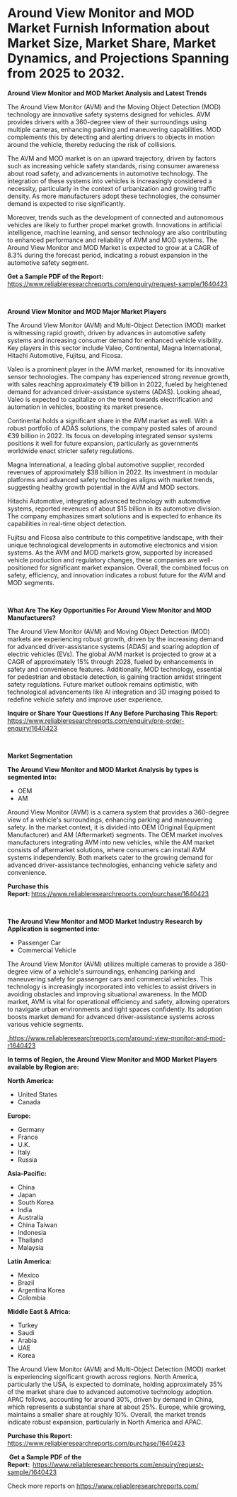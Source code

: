 <p><h1>Around View Monitor and MOD Market Furnish Information about Market Size, Market Share, Market Dynamics, and Projections Spanning from 2025 to 2032.</h1></p><p><strong>Around View Monitor and MOD Market Analysis and Latest Trends</strong></p>
<p><p>The Around View Monitor (AVM) and the Moving Object Detection (MOD) technology are innovative safety systems designed for vehicles. AVM provides drivers with a 360-degree view of their surroundings using multiple cameras, enhancing parking and maneuvering capabilities. MOD complements this by detecting and alerting drivers to objects in motion around the vehicle, thereby reducing the risk of collisions.</p><p>The AVM and MOD market is on an upward trajectory, driven by factors such as increasing vehicle safety standards, rising consumer awareness about road safety, and advancements in automotive technology. The integration of these systems into vehicles is increasingly considered a necessity, particularly in the context of urbanization and growing traffic density. As more manufacturers adopt these technologies, the consumer demand is expected to rise significantly.</p><p>Moreover, trends such as the development of connected and autonomous vehicles are likely to further propel market growth. Innovations in artificial intelligence, machine learning, and sensor technology are also contributing to enhanced performance and reliability of AVM and MOD systems. The Around View Monitor and MOD Market is expected to grow at a CAGR of 8.3% during the forecast period, indicating a robust expansion in the automotive safety segment.</p></p>
<p><strong>Get a Sample PDF of the Report:&nbsp;</strong> <a href="https://www.reliableresearchreports.com/enquiry/request-sample/1640423?utm_campaign=3012&utm_medium=2&utm_source=Github&utm_content=ia&utm_term=30032025&utm_id=around-view-monitor-and-mod">https://www.reliableresearchreports.com/enquiry/request-sample/1640423</a></p>
<p>&nbsp;</p>
<p><strong>Around View Monitor and MOD Major Market Players</strong></p>
<p><p>The Around View Monitor (AVM) and Multi-Object Detection (MOD) market is witnessing rapid growth, driven by advances in automotive safety systems and increasing consumer demand for enhanced vehicle visibility. Key players in this sector include Valeo, Continental, Magna International, Hitachi Automotive, Fujitsu, and Ficosa.</p><p>Valeo is a prominent player in the AVM market, renowned for its innovative sensor technologies. The company has experienced strong revenue growth, with sales reaching approximately €19 billion in 2022, fueled by heightened demand for advanced driver-assistance systems (ADAS). Looking ahead, Valeo is expected to capitalize on the trend towards electrification and automation in vehicles, boosting its market presence.</p><p>Continental holds a significant share in the AVM market as well. With a robust portfolio of ADAS solutions, the company posted sales of around €39 billion in 2022. Its focus on developing integrated sensor systems positions it well for future expansion, particularly as governments worldwide enact stricter safety regulations.</p><p>Magna International, a leading global automotive supplier, recorded revenues of approximately $38 billion in 2022. Its investment in modular platforms and advanced safety technologies aligns with market trends, suggesting healthy growth potential in the AVM and MOD sectors.</p><p>Hitachi Automotive, integrating advanced technology with automotive systems, reported revenues of about $15 billion in its automotive division. The company emphasizes smart solutions and is expected to enhance its capabilities in real-time object detection.</p><p>Fujitsu and Ficosa also contribute to this competitive landscape, with their unique technological developments in automotive electronics and vision systems. As the AVM and MOD markets grow, supported by increased vehicle production and regulatory changes, these companies are well-positioned for significant market expansion. Overall, the combined focus on safety, efficiency, and innovation indicates a robust future for the AVM and MOD segments.</p></p>
<p>&nbsp;</p>
<p><strong>What Are The Key Opportunities For Around View Monitor and MOD Manufacturers?</strong></p>
<p><p>The Around View Monitor (AVM) and Moving Object Detection (MOD) markets are experiencing robust growth, driven by the increasing demand for advanced driver-assistance systems (ADAS) and soaring adoption of electric vehicles (EVs). The global AVM market is projected to grow at a CAGR of approximately 15% through 2028, fueled by enhancements in safety and convenience features. Additionally, MOD technology, essential for pedestrian and obstacle detection, is gaining traction amidst stringent safety regulations. Future market outlook remains optimistic, with technological advancements like AI integration and 3D imaging poised to redefine vehicle safety and improve user experience.</p></p>
<p><strong>Inquire or Share Your Questions If Any Before Purchasing This Report:</strong> <a href="https://www.reliableresearchreports.com/enquiry/pre-order-enquiry/1640423?utm_campaign=3012&utm_medium=2&utm_source=Github&utm_content=ia&utm_term=30032025&utm_id=around-view-monitor-and-mod">https://www.reliableresearchreports.com/enquiry/pre-order-enquiry/1640423</a></p>
<p>&nbsp;</p>
<p><strong>Market Segmentation</strong></p>
<p><strong>The Around View Monitor and MOD Market Analysis by types is segmented into:</strong></p>
<p><ul><li>OEM</li><li>AM</li></ul></p>
<p><p>Around View Monitor (AVM) is a camera system that provides a 360-degree view of a vehicle's surroundings, enhancing parking and maneuvering safety. In the market context, it is divided into OEM (Original Equipment Manufacturer) and AM (Aftermarket) segments. The OEM market involves manufacturers integrating AVM into new vehicles, while the AM market consists of aftermarket solutions, where consumers can install AVM systems independently. Both markets cater to the growing demand for advanced driver-assistance technologies, enhancing vehicle safety and convenience.</p></p>
<p><strong>Purchase this Report:&nbsp;</strong><a href="https://www.reliableresearchreports.com/purchase/1640423?utm_campaign=3012&utm_medium=2&utm_source=Github&utm_content=ia&utm_term=30032025&utm_id=around-view-monitor-and-mod">https://www.reliableresearchreports.com/purchase/1640423</a></p>
<p>&nbsp;</p>
<p><strong>The Around View Monitor and MOD Market Industry Research by Application is segmented into:</strong></p>
<p><ul><li>Passenger Car</li><li>Commercial Vehicle</li></ul></p>
<p><p>The Around View Monitor (AVM) utilizes multiple cameras to provide a 360-degree view of a vehicle's surroundings, enhancing parking and maneuvering safety for passenger cars and commercial vehicles. This technology is increasingly incorporated into vehicles to assist drivers in avoiding obstacles and improving situational awareness. In the MOD market, AVM is vital for operational efficiency and safety, allowing operators to navigate urban environments and tight spaces confidently. Its adoption boosts market demand for advanced driver-assistance systems across various vehicle segments.</p></p>
<p><a href="https://www.reliableresearchreports.com/around-view-monitor-and-mod-r1640423?utm_campaign=3012&utm_medium=2&utm_source=Github&utm_content=ia&utm_term=30032025&utm_id=around-view-monitor-and-mod">&nbsp;https://www.reliableresearchreports.com/around-view-monitor-and-mod-r1640423</a></p>
<p><strong>In terms of Region, the Around View Monitor and MOD Market Players available by Region are:</strong></p>
<p>
    <p> <strong> North America: </strong>
        <ul>
            <li>United States</li>
            <li>Canada</li>
        </ul>
        </p> 
    <p> <strong> Europe: </strong>
        <ul>
            <li>Germany</li>
            <li>France</li>
            <li>U.K.</li>
            <li>Italy</li>
            <li>Russia</li>
        </ul>
        </p> 
    <p> <strong> Asia-Pacific: </strong>
        <ul>
            <li>China</li>
            <li>Japan</li>
            <li>South Korea</li>
            <li>India</li>
            <li>Australia</li>
            <li>China Taiwan</li>
            <li>Indonesia</li>
            <li>Thailand</li>
            <li>Malaysia</li>
        </ul>
        </p> 
    <p> <strong> Latin America: </strong>
        <ul>
            <li>Mexico</li>
            <li>Brazil</li>
            <li>Argentina Korea</li>
            <li>Colombia</li>
        </ul>
        </p> 
    <p> <strong> Middle East & Africa: </strong>
        <ul>
            <li>Turkey</li>
            <li>Saudi</li>
            <li>Arabia</li>
            <li>UAE</li>
            <li>Korea</li>
        </ul>
    </p>
    </p>
<p><p>The Around View Monitor (AVM) and Multi-Object Detection (MOD) market is experiencing significant growth across regions. North America, particularly the USA, is expected to dominate, holding approximately 35% of the market share due to advanced automotive technology adoption. APAC follows, accounting for around 30%, driven by demand in China, which represents a substantial share at about 25%. Europe, while growing, maintains a smaller share at roughly 10%. Overall, the market trends indicate robust expansion, particularly in North America and APAC.</p></p>
<p><strong>Purchase this Report: </strong><a href="https://www.reliableresearchreports.com/purchase/1640423?utm_campaign=3012&utm_medium=2&utm_source=Github&utm_content=ia&utm_term=30032025&utm_id=around-view-monitor-and-mod">https://www.reliableresearchreports.com/purchase/1640423</a></p>
<p>&nbsp;<strong>Get a Sample PDF of the Report:&nbsp;&nbsp;</strong><a href="https://www.reliableresearchreports.com/enquiry/request-sample/1640423?utm_campaign=3012&utm_medium=2&utm_source=Github&utm_content=ia&utm_term=30032025&utm_id=around-view-monitor-and-mod">https://www.reliableresearchreports.com/enquiry/request-sample/1640423</a></p>
<p><strong></strong></p>
<p>Check more reports on <a href="https://www.reliableresearchreports.com/?utm_campaign=3012&utm_medium=2&utm_source=Github&utm_content=ia&utm_term=30032025&utm_id=around-view-monitor-and-mod">https://www.reliableresearchreports.com/</a></p>